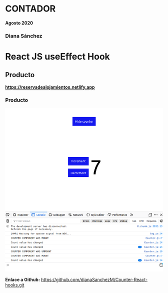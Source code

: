 # CONTADOR

#### Agosto 2020

### Diana Sánchez 
# React JS useEffect Hook

## Producto

**https://reservadealojamientos.netlify.app**

### Producto

![](https://github.com/dianaSanchezM/Counter-React-hooks/blob/master/app.png)

**Enlace a Github:** https://github.com/dianaSanchezM/Counter-React-hooks.git
